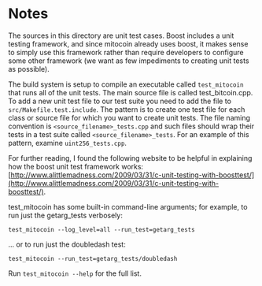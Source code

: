 # Notes
The sources in this directory are unit test cases.  Boost includes a
unit testing framework, and since mitocoin already uses boost, it makes
sense to simply use this framework rather than require developers to
configure some other framework (we want as few impediments to creating
unit tests as possible).

The build system is setup to compile an executable called `test_mitocoin`
that runs all of the unit tests.  The main source file is called
test_bitcoin.cpp. To add a new unit test file to our test suite you need 
to add the file to `src/Makefile.test.include`. The pattern is to create 
one test file for each class or source file for which you want to create 
unit tests.  The file naming convention is `<source_filename>_tests.cpp` 
and such files should wrap their tests in a test suite 
called `<source_filename>_tests`. For an example of this pattern, 
examine `uint256_tests.cpp`.

For further reading, I found the following website to be helpful in
explaining how the boost unit test framework works:
[http://www.alittlemadness.com/2009/03/31/c-unit-testing-with-boosttest/](http://www.alittlemadness.com/2009/03/31/c-unit-testing-with-boosttest/).

test_mitocoin has some built-in command-line arguments; for
example, to run just the getarg_tests verbosely:

    test_mitocoin --log_level=all --run_test=getarg_tests

... or to run just the doubledash test:

    test_mitocoin --run_test=getarg_tests/doubledash

Run `test_mitocoin --help` for the full list.

